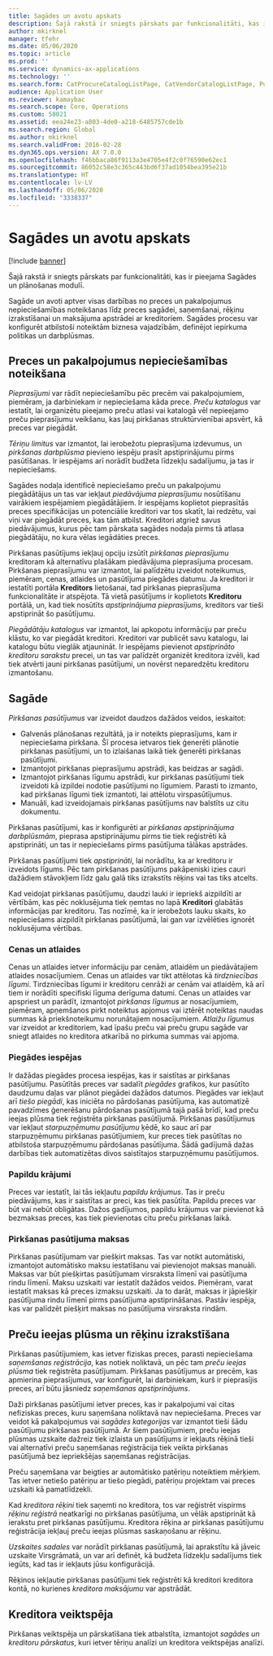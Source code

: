 ```yaml
---
title: Sagādes un avotu apskats
description: Šajā rakstā ir sniegts pārskats par funkcionalitāti, kas ir pieejama Sagādes un plānošanas modulī.
author: mkirknel
manager: tfehr
ms.date: 05/06/2020
ms.topic: article
ms.prod: ''
ms.service: dynamics-ax-applications
ms.technology: ''
ms.search.form: CatProcureCatalogListPage, CatVendorCatalogListPage, PurchTable
audience: Application User
ms.reviewer: kamaybac
ms.search.scope: Core, Operations
ms.custom: 58021
ms.assetid: eea24e23-a803-4de0-a218-6485757cde1b
ms.search.region: Global
ms.author: mkirknel
ms.search.validFrom: 2016-02-28
ms.dyn365.ops.version: AX 7.0.0
ms.openlocfilehash: f46bbaca86f9113a3e4705e4f2c0f76590e62ec1
ms.sourcegitcommit: 86052c58e3c365c443bd6f37ad1054bea395e21b
ms.translationtype: HT
ms.contentlocale: lv-LV
ms.lasthandoff: 05/06/2020
ms.locfileid: "3338337"
---
```

# <a name="procurement-and-sourcing-overview"></a>Sagādes un avotu apskats

[!include [banner](../includes/banner.md)]

Šajā rakstā ir sniegts pārskats par funkcionalitāti, kas ir pieejama Sagādes un plānošanas modulī.

Sagāde un avoti aptver visas darbības no preces un pakalpojumus nepieciešamības noteikšanas līdz preces sagādei, saņemšanai, rēķinu izrakstīšanai un maksājuma apstrādei ar kreditoriem. Sagādes procesu var konfigurēt atbilstoši noteiktām biznesa vajadzībām, definējot iepirkuma politikas un darbplūsmas.

## <a name="identifying-a-need-for-product-and-services"></a>Preces un pakalpojumus nepieciešamības noteikšana

*Pieprasījumi* var rādīt nepieciešamību pēc precēm vai pakalpojumiem, piemēram, ja darbiniekam ir nepieciešama kāda prece. *Preču katalogus* var iestatīt, lai organizētu pieejamo preču atlasi vai katalogā vēl nepieejamo preču pieprasījumu veikšanu, kas ļauj pirkšanas struktūrvienībai apsvērt, kā preces var piegādāt.  

*Tēriņu limitus* var izmantot, lai ierobežotu pieprasījuma izdevumus, un *pirkšanas darbplūsma* pievieno iespēju prasīt apstiprinājumu pirms pasūtīšanas. Ir iespējams arī norādīt budžeta līdzekļu sadalījumu, ja tas ir nepieciešams.  

Sagādes nodaļa identificē nepieciešamo preču un pakalpojumu piegādātājus un tas var iekļaut *piedāvājuma pieprasījumu* nosūtīšanu vairākiem iespējamiem piegādātājiem. Ir iespējams koplietot pieprasītās preces specifikācijas un potenciālie kreditori var tos skatīt, lai redzētu, vai viņi var piegādāt preces, kas tām atbilst. Kreditori atgriež savus piedāvājumus, kurus pēc tam pārskata sagādes nodaļa pirms tā atlasa piegādātāju, no kura vēlas iegādāties preces.  

Pirkšanas pasūtījums iekļauj opciju izsūtīt *pirkšanas pieprasījumu* kreditoram kā alternatīvu plašākam piedāvājuma pieprasījuma procesam. Pirkšanas pieprasījumu var izmantot, lai palīdzētu izveidot noteikumus, piemēram, cenas, atlaides un pasūtījuma piegādes datumu. Ja kreditori ir iestatīti portāla **Kreditors** lietošanai, tad pirkšanas pieprasījuma funkcionalitāte ir atspējota. Tā vietā pasūtījums ir koplietots **Kreditoru** portālā, un, kad tiek nosūtīts *apstiprinājuma pieprasījums*, kreditors var tieši apstiprināt šo pasūtījumu.  

*Piegādātāju katalogus* var izmantot, lai apkopotu informāciju par preču klāstu, ko var piegādāt kreditori. Kreditori var publicēt savu katalogu, lai katalogu būtu vieglāk atjaunināt. Ir iespējams pievienot *apstiprināto kreditoru sarakstu* precei, un tas var palīdzēt organizēt kreditora izvēli, kad tiek atvērti jauni pirkšanas pasūtījumi, un novērst neparedzētu kreditoru izmantošanu.

## <a name="procurement"></a>Sagāde

*Pirkšanas pasūtījumus* var izveidot daudzos dažādos veidos, ieskaitot:

- Galvenās plānošanas rezultātā, ja ir noteikts pieprasījums, kam ir nepieciešama pirkšana. Šī procesa ietvaros tiek ģenerēti plānotie pirkšanas pasūtījumi, un to izlaišanas laikā tiek ģenerēti pirkšanas pasūtījumi.
- Izmantojot pirkšanas pieprasījumu apstrādi, kas beidzas ar sagādi.
- Izmantojot pirkšanas līgumu apstrādi, kur pirkšanas pasūtījumi tiek izveidoti kā izpildei nodotie pasūtījumi no līgumiem. Parasti to izmanto, kad pirkšanas līgumi tiek izmantoti, lai attēlotu virspasūtījumus.
- Manuāli, kad izveidojamais pirkšanas pasūtījums nav balstīts uz citu dokumentu.

Pirkšanas pasūtījumi, kas ir konfigurēti ar *pirkšanas apstiprinājuma darbplūsmām*, pieprasa apstiprinājumu pirms tie tiek reģistrēti kā apstiprināti, un tas ir nepieciešams pirms pasūtījuma tālākas apstrādes.

Pirkšanas pasūtījumi tiek *apstiprināti*, lai norādītu, ka ar kreditoru ir izveidots līgums. Pēc tam pirkšanas pasūtījums pakāpeniski izies cauri dažādiem stāvokļiem līdz galu galā tiks izrakstīts rēķins vai tas tiks atcelts.  

Kad veidojat pirkšanas pasūtījumu, daudzi lauki ir iepriekš aizpildīti ar vērtībām, kas pēc noklusējuma tiek ņemtas no lapā **Kreditori** glabātās informācijas par kreditoru. Tas nozīmē, ka ir ierobežots lauku skaits, ko nepieciešams aizpildīt pirkšanas pasūtījumā, lai gan var izvēlēties ignorēt noklusējuma vērtības.

### <a name="prices-and-discounts"></a>Cenas un atlaides

Cenas un atlaides ietver informāciju par cenām, atlaidēm un piedāvātajiem atlaides nosacījumiem. Cenas un atlaides var tikt attēlotas kā *tirdzniecības līgumi*. Tirdzniecības līgumi ir kreditoru cenrāži ar cenām vai atlaidēm, kā arī tiem ir norādīti specifiski līguma derīguma datumi. Cenas un atlaides var apspriest un parādīt, izmantojot *pirkšanas līgumus* ar nosacījumiem, piemēram, apņemšanos pirkt noteiktus apjomus vai iztērēt noteiktas naudas summas kā priekšnoteikumu norunātajiem nosacījumiem. *Atlaižu līgumus* var izveidot ar kreditoriem, kad īpašu preču vai preču grupu sagāde var sniegt atlaides no kreditora atkarībā no pirkuma summas vai apjoma.

### <a name="delivery-options"></a>Piegādes iespējas

Ir dažādas piegādes procesa iespējas, kas ir saistītas ar pirkšanas pasūtījumu. Pasūtītās preces var sadalīt *piegādes* grafikos, kur pasūtīto daudzumu daļas var plānot piegādei dažādos datumos. Piegādes var iekļaut arī *tiešo piegādi*, kas iniciēta no pārdošanas pasūtījuma, kas automatizē pavadzīmes ģenerēšanu pārdošanas pasūtījumā tajā pašā brīdī, kad preču ieejas plūsma tiek reģistrēta pirkšanas pasūtījumā. Pirkšanas pasūtījumus var iekļaut *starpuzņēmumu pasūtījumu* ķēdē, ko sauc arī par starpuzņēmumu pirkšanas pasūtījumiem, kur preces tiek pasūtītas no atbilstoša starpuzņēmumu pārdošanas pasūtījuma. Šādā gadījumā dažas darbības tiek automatizētas divos saistītajos starpuzņēmumu pasūtījumos.

### <a name="supplementary-items"></a>Papildu krājumi

Preces var iestatīt, lai tās iekļautu *papildu krājumus*. Tas ir preču piedāvājums, kas ir saistītas ar preci, kas tiek pasūtīta. Papildu preces var būt vai nebūt obligātas. Dažos gadījumos, papildu krājumus var pievienot kā bezmaksas preces, kas tiek pievienotas citu preču pirkšanas laikā.

### <a name="purchase-order-charges"></a>Pirkšanas pasūtījuma maksas

Pirkšanas pasūtījumam var piešķirt maksas. Tas var notikt automātiski, izmantojot automātisko maksu iestatīšanu vai pievienojot maksas manuāli. Maksas var būt piešķirtas pasūtījumam virsraksta līmenī vai pasūtījuma rindu līmenī. Maksu uzskaiti var iestatīt dažādos veidos. Piemēram, varat iestatīt maksas kā preces izmaksu uzskaiti. Ja to darāt, maksas ir jāpiešķir pasūtījuma rindu līmenī pirms pasūtījuma apstiprināšanas. Pastāv iespēja, kas var palīdzēt piešķirt maksas no pasūtījuma virsraksta rindām.

## <a name="product-receipt-and-invoicing"></a>Preču ieejas plūsma un rēķinu izrakstīšana

Pirkšanas pasūtījumiem, kas ietver fiziskas preces, parasti nepieciešama *saņemšanas reģistrācija*, kas notiek noliktavā, un pēc tam *preču ieejas plūsma* tiek reģistrēta pasūtījumam. Pirkšanas pasūtījumus ar precēm, kas apmierina pieprasījumus, var konfigurēt, lai darbiniekam, kurš ir pieprasījis preces, arī būtu jāsniedz *saņemšanas apstiprinājums*.  

Daži pirkšanas pasūtījumi ietver preces, kas ir pakalpojumi vai citas nefiziskas preces, kuru saņemšana noliktavā nav nepieciešama. Preces var veidot kā pakalpojumus vai *sagādes kategorijas* var izmantot tieši šādu pasūtījumu pirkšanas pasūtījumā. Ar šiem pasūtījumiem, preču ieejas plūsmas uzskaite dažreiz tiek izlaista un pasūtījums ir iekļauts rēķinā tieši vai alternatīvi preču saņemšanas reģistrācija tiek veikta pirkšanas pasūtījumā bez iepriekšējas saņemšanas reģistrācijas.  

Preču saņemšana var beigties ar automātisko patēriņu noteiktiem mērķiem. Tas ietver netiešo patēriņu ar tiešo piegādi, patēriņu projektam vai preces uzskaiti kā pamatlīdzekli.  

Kad *kreditora rēķini* tiek saņemti no kreditora, tos var reģistrēt vispirms *rēķinu reģistrā* neatkarīgi no pirkšanas pasūtījuma, un vēlāk apstiprināt kā ierakstu pret pirkšanas pasūtījumu. Kreditora rēķina ar pirkšanas pasūtījumu reģistrācija iekļauj preču ieejas plūsmas saskaņošanu ar rēķinu.  

*Uzskaites sadales* var norādīt pirkšanas pasūtījumā, lai aprakstītu kā jāveic uzskaite Virsgrāmatā, un var arī definēt, kā budžeta līdzekļu sadalījums tiek iegūts, kad tas ir iekļauts jūsu konfigurācijā.  

Rēķinos iekļautie pirkšanas pasūtījumi tiek reģistrēti kā kreditori kreditora kontā, no kurienes *kreditora maksājumu* var apstrādāt.

## <a name="vendor-performance"></a>Kreditora veiktspēja

Pirkšanas veiktspēja un pārskatīšana tiek atbalstīta, izmantojot *sagādes un kreditoru pārskatus*, kuri ietver tēriņu analīzi un kreditora veiktspējas analīzi.
